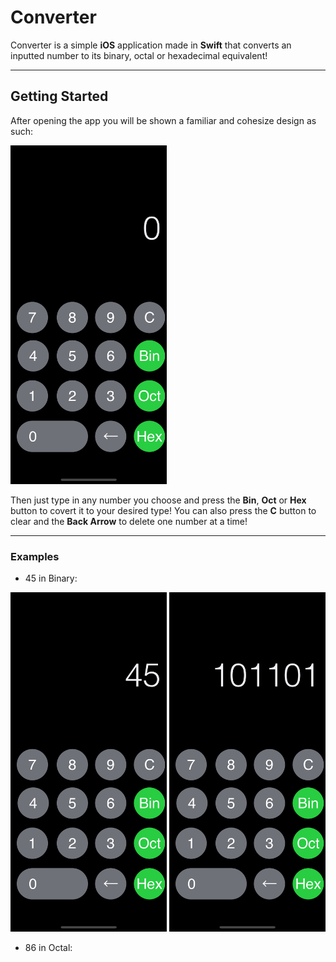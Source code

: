 # Converter 

Converter is a simple **iOS** application made in **Swift** that converts an inputted number to its binary, octal or hexadecimal equivalent!

--- 

## Getting Started

After opening the app you will be shown a familiar and cohesize design as such:


<img src="Images/Simulator%20Screen%20Shot%20-%20iPhone%20X%20-%202019-08-28%20at%2016.36.14.png" width="250" >


Then just type in any number you choose and press the **Bin**, **Oct** or **Hex** button to covert it to your desired type!
You can also press the **C** button to clear and the **Back Arrow** to delete one number at a time!

---

### Examples

  * 45 in Binary:
  
  <img src="Images/Simulator%20Screen%20Shot%20-%20iPhone%20X%20-%202019-08-28%20at%2017.06.57.png" width="250"> <img src="Images/Simulator%20Screen%20Shot%20-%20iPhone%20X%20-%202019-08-28%20at%2017.07.16.png" width="250">
  
   * 86 in Octal:
